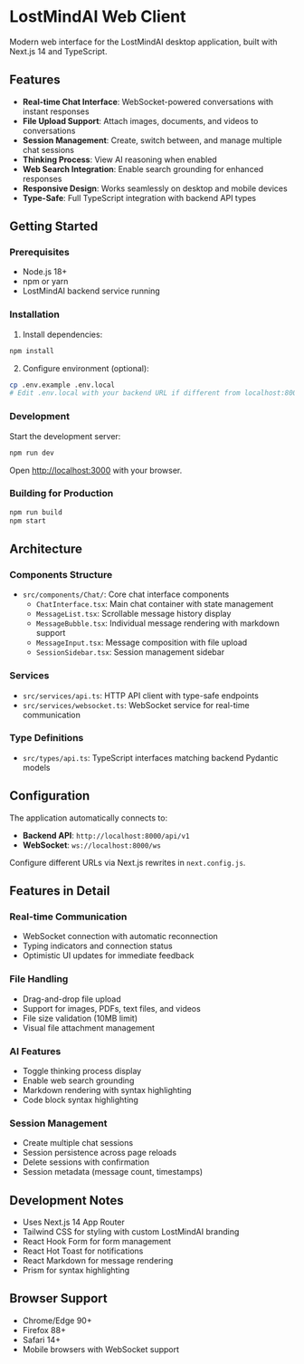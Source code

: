 # LostMindAI Web Client

Modern web interface for the LostMindAI desktop application, built with Next.js 14 and TypeScript.

## Features

- **Real-time Chat Interface**: WebSocket-powered conversations with instant responses
- **File Upload Support**: Attach images, documents, and videos to conversations
- **Session Management**: Create, switch between, and manage multiple chat sessions
- **Thinking Process**: View AI reasoning when enabled
- **Web Search Integration**: Enable search grounding for enhanced responses
- **Responsive Design**: Works seamlessly on desktop and mobile devices
- **Type-Safe**: Full TypeScript integration with backend API types

## Getting Started

### Prerequisites

- Node.js 18+ 
- npm or yarn
- LostMindAI backend service running

### Installation

1. Install dependencies:
```bash
npm install
```

2. Configure environment (optional):
```bash
cp .env.example .env.local
# Edit .env.local with your backend URL if different from localhost:8000
```

### Development

Start the development server:
```bash
npm run dev
```

Open [http://localhost:3000](http://localhost:3000) with your browser.

### Building for Production

```bash
npm run build
npm start
```

## Architecture

### Components Structure

- `src/components/Chat/`: Core chat interface components
  - `ChatInterface.tsx`: Main chat container with state management
  - `MessageList.tsx`: Scrollable message history display
  - `MessageBubble.tsx`: Individual message rendering with markdown support
  - `MessageInput.tsx`: Message composition with file upload
  - `SessionSidebar.tsx`: Session management sidebar

### Services

- `src/services/api.ts`: HTTP API client with type-safe endpoints
- `src/services/websocket.ts`: WebSocket service for real-time communication

### Type Definitions

- `src/types/api.ts`: TypeScript interfaces matching backend Pydantic models

## Configuration

The application automatically connects to:
- **Backend API**: `http://localhost:8000/api/v1`
- **WebSocket**: `ws://localhost:8000/ws`

Configure different URLs via Next.js rewrites in `next.config.js`.

## Features in Detail

### Real-time Communication
- WebSocket connection with automatic reconnection
- Typing indicators and connection status
- Optimistic UI updates for immediate feedback

### File Handling
- Drag-and-drop file upload
- Support for images, PDFs, text files, and videos
- File size validation (10MB limit)
- Visual file attachment management

### AI Features
- Toggle thinking process display
- Enable web search grounding
- Markdown rendering with syntax highlighting
- Code block syntax highlighting

### Session Management
- Create multiple chat sessions
- Session persistence across page reloads
- Delete sessions with confirmation
- Session metadata (message count, timestamps)

## Development Notes

- Uses Next.js 14 App Router
- Tailwind CSS for styling with custom LostMindAI branding
- React Hook Form for form management
- React Hot Toast for notifications
- React Markdown for message rendering
- Prism for syntax highlighting

## Browser Support

- Chrome/Edge 90+
- Firefox 88+
- Safari 14+
- Mobile browsers with WebSocket support